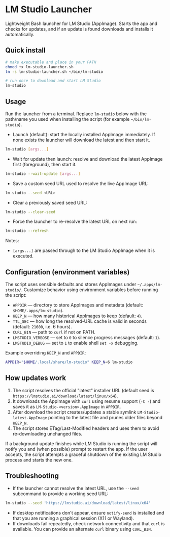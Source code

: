 # LM Studio Launcher

Lightweight Bash launcher for LM Studio (AppImage). Starts the app and checks for updates, and if an update is found downloads and installs it automatically.

## Quick install

```bash
# make executable and place in your PATH
chmod +x lm-studio-launcher.sh
ln -s lm-studio-launcher.sh ~/bin/lm-studio

# run once to download and start LM Studio
lm-studio
```

## Usage

Run the launcher from a terminal. Replace `lm-studio` below with the path/name you used when installing the script (for example `~/bin/lm-studio`).

- Launch (default): start the locally installed AppImage immediately. If none exists the launcher will download the latest and then start it.

```bash
lm-studio [args...]
```

- Wait for update then launch: resolve and download the latest AppImage first (foreground), then start it.

```bash
lm-studio --wait-update [args...]
```

- Save a custom seed URL used to resolve the live AppImage URL:
```bash
lm-studio --seed <URL>
```

- Clear a previously saved seed URL:
```bash
lm-studio --clear-seed
```

- Force the launcher to re-resolve the latest URL on next run:
```bash
lm-studio --refresh
```

Notes:
- `[args...]` are passed through to the LM Studio AppImage when it is executed.

## Configuration (environment variables)

The script uses sensible defaults and stores AppImages under `~/.apps/lm-studio/`. Customize behavior using environment variables before running the script:

- `APPDIR` — directory to store AppImages and metadata (default: `$HOME/.apps/lm-studio`).
- `KEEP_N` — how many historical AppImages to keep (default: `4`).
- `TTL_SEC` — how long the resolved-URL cache is valid in seconds (default: `21600`, i.e. 6 hours).
- `CURL_BIN` — path to `curl` if not on PATH.
- `LMSTUDIO_VERBOSE` — set to `0` to silence progress messages (default: `1`).
- `LMSTUDIO_DEBUG` — set to `1` to enable shell `set -x` debugging.

Example overriding `KEEP_N` and `APPDIR`:

```bash
APPDIR="$HOME/.local/share/lm-studio" KEEP_N=6 lm-studio
```

## How updates work

1. The script resolves the official "latest" installer URL (default seed is `https://lmstudio.ai/download/latest/linux/x64`).
2. It downloads the AppImage with `curl` using resume support (`-C -`) and saves it as `LM-Studio-<version>.AppImage` in `APPDIR`.
3. After download the script creates/updates a stable symlink `LM-Studio-latest.AppImage` pointing to the latest file and prunes older files beyond `KEEP_N`.
4. The script stores ETag/Last-Modified headers and uses them to avoid re-downloading unchanged files.

If a background update finishes while LM Studio is running the script will notify you and (when possible) prompt to restart the app. If the user accepts, the script attempts a graceful shutdown of the existing LM Studio process and starts the new one.

## Troubleshooting

- If the launcher cannot resolve the latest URL, use the `--seed` subcommand to provide a working seed URL:

```bash
lm-studio --seed 'https://lmstudio.ai/download/latest/linux/x64'
```

- If desktop notifications don't appear, ensure `notify-send` is installed and that you are running a graphical session (X11 or Wayland).
- If downloads fail repeatedly, check network connectivity and that `curl` is available. You can provide an alternate `curl` binary using `CURL_BIN`.
